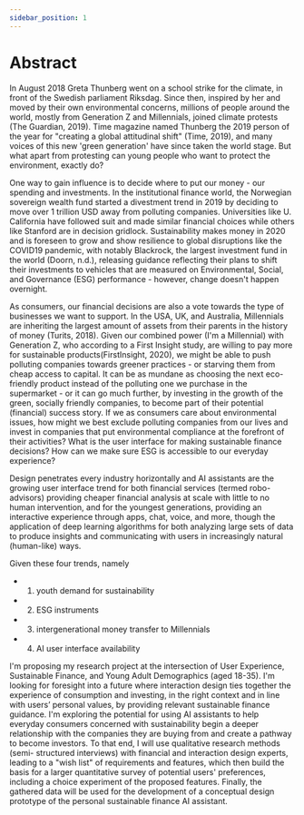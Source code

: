 ```yaml
---
sidebar_position: 1
---
```


# Abstract

In August 2018 Greta Thunberg went on a school strike for the climate, in front of the Swedish parliament Riksdag. Since then, inspired by her and moved by their own environmental concerns, millions of people around the world, mostly from Generation Z and Millennials, joined climate protests (The Guardian, 2019). Time magazine named Thunberg the 2019 person of the year for "creating a global attitudinal shift" (Time, 2019), and many voices of this new 'green generation' have since taken the world stage. But what apart from protesting can young people who want to protect the environment, exactly do?

One way to gain influence is to decide where to put our money - our spending and investments. In the institutional finance world, the Norwegian sovereign wealth fund started a divestment trend in 2019 by deciding to move over 1 trillion USD away from polluting companies. Universities like U. California have followed suit and made similar financial choices while others like Stanford are in decision gridlock. Sustainability makes money in 2020 and is foreseen to grow and show resilience to global disruptions like the COVID19 pandemic, with notably Blackrock, the largest investment fund in the world (Doorn, n.d.), releasing guidance reflecting their plans to shift their investments to vehicles that are measured on Environmental, Social, and Governance (ESG) performance - however, change doesn't happen overnight.

As consumers, our financial decisions are also a vote towards the type of businesses we want to support. In the USA, UK, and Australia, Millennials are inheriting the largest amount of assets from their parents in the history of money (Turits, 2018). Given our combined power (I'm a Millennial) with Generation Z, who according to a First Insight study, are willing to pay more for sustainable products(FirstInsight, 2020), we might be able to push polluting companies towards greener practices - or starving them from cheap access to capital. It can be as mundane as choosing the next eco-friendly product instead of the polluting one we purchase in the supermarket - or it can go much further, by investing in the growth of the green, socially friendly companies, to become part of their potential (financial) success story. If we as consumers care about environmental issues, how might we best exclude polluting companies from our lives and invest in companies that put environmental compliance at the forefront of their activities? What is the user interface for making sustainable finance decisions? How can we make sure ESG is accessible to our everyday experience?

Design penetrates every industry horizontally and AI assistants are the growing user interface trend for both financial services (termed robo-advisors) providing cheaper financial analysis at scale with little to no human intervention, and for the youngest generations, providing an interactive experience through apps, chat, voice, and more, though the application of deep learning algorithms for both analyzing large sets of data to produce insights and communicating with users in increasingly natural (human-like) ways.

Given these four trends, namely 
- 1) youth demand for sustainability
- 2) ESG instruments
- 3) intergenerational money transfer to Millennials
- 4) AI user interface availability

I'm proposing my research project at the intersection of User Experience, Sustainable Finance, and Young Adult Demographics (aged 18-35). I'm looking for foresight into a future where interaction design ties together the experience of consumption and investing, in the right context and in line with users’ personal values, by providing relevant sustainable finance guidance. I'm exploring the potential for using AI assistants to help everyday consumers concerned with sustainability begin a deeper relationship with the companies they are buying from and create a pathway to become investors. To that end, I will use qualitative research methods (semi- structured interviews) with financial and interaction design experts, leading to a "wish list" of requirements and features, which then build the basis for a larger quantitative survey of potential users' preferences, including a choice experiment of the proposed features. Finally, the gathered data will be used for the development of a conceptual design prototype of the personal sustainable finance AI assistant.

